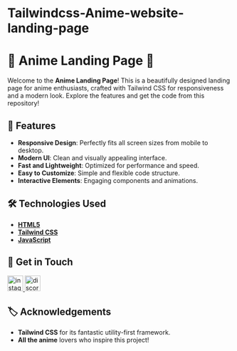 # Tailwindcss-Anime-website-landing-page
# 🌸 Anime Landing Page 🌸

Welcome to the **Anime Landing Page**! This is a beautifully designed landing page for anime enthusiasts, crafted with Tailwind CSS for responsiveness and a modern look. Explore the features and get the code from this repository!


## 🚀 Features

- **Responsive Design**: Perfectly fits all screen sizes from mobile to desktop.
- **Modern UI**: Clean and visually appealing interface.
- **Fast and Lightweight**: Optimized for performance and speed.
- **Easy to Customize**: Simple and flexible code structure.
- **Interactive Elements**: Engaging components and animations.

## 🛠️ Technologies Used

- **[HTML5](https://developer.mozilla.org/en-US/docs/Web/Guide/HTML/HTML5)**
- **[Tailwind CSS](https://tailwindcss.com/)**
- **[JavaScript](https://developer.mozilla.org/en-US/docs/Web/JavaScript)**

## 📲 Get in Touch

<a href="https://www.instagram.com/__raunakk__/" target="_blank">
    <img src="https://img.shields.io/static/v1?message=Instagram&logo=instagram&label=&color=E4405F&logoColor=white&labelColor=&style=for-the-badge" height="35" alt="instagram logo"  />
  </a>
<a href="https://discord.gg/SK9k6mdzvP" target="_blank">
    <img src="https://img.shields.io/static/v1?message=Discord&logo=discord&label=&color=7289DA&logoColor=white&labelColor=&style=for-the-badge" height="35" alt="discord logo"  />
  </a>

## 🏷️ Acknowledgements
- **Tailwind CSS** for its fantastic utility-first framework.
- **All the anime** lovers who inspire this project!

